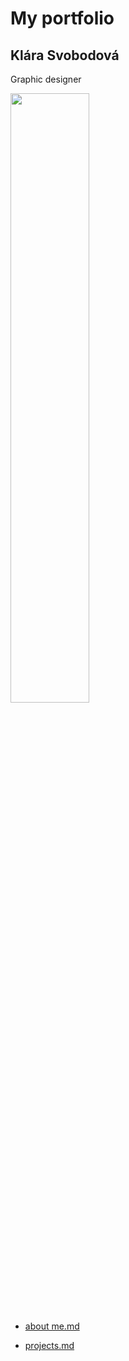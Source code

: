 # My portfolio
## Klára Svobodová
Graphic designer

<img src="https://github.com/KlaraSvobodova/English-for-designers/assets/152971101/d1e0e856-40da-4e43-a428-501c0d070355" width=50% height=50%>

- [about me.md](about_me.md)

- [projects.md](projects.md)
